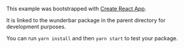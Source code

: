 This example was bootstrapped with [Create React App](https://github.com/facebook/create-react-app).

It is linked to the wunderbar package in the parent directory for development purposes.

You can run `yarn install` and then `yarn start` to test your package.
